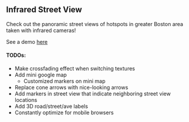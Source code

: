 ## Infrared Street View

Check out the panoramic street views of hotspots in greater Boston area taken with infrared cameras!

See a demo [here](https://billzxy.github.io/irstreetview/)


#### TODOs:
- Make crossfading effect when switching textures
- Add mini google map
	- Customized markers on mini map
- Replace cone arrows with nice-looking arrows
- Add markers in street view that indicate neighboring street view locations
- Add 3D road/street/ave labels
- Constantly optimize for mobile browsers

